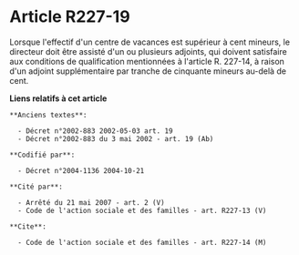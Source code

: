 # Article R227-19

Lorsque l'effectif d'un centre de vacances est supérieur à cent mineurs, le directeur doit être assisté d'un ou plusieurs
adjoints, qui doivent satisfaire aux conditions de qualification mentionnées à l'article R. 227-14, à raison d'un adjoint
supplémentaire par tranche de cinquante mineurs au-delà de cent.

**Liens relatifs à cet article**

	**Anciens textes**:

	  - Décret n°2002-883 2002-05-03 art. 19
	  - Décret n°2002-883 du 3 mai 2002 - art. 19 (Ab)

	**Codifié par**:

	  - Décret n°2004-1136 2004-10-21

	**Cité par**:

	  - Arrêté du 21 mai 2007 - art. 2 (V)
	  - Code de l'action sociale et des familles - art. R227-13 (V)

	**Cite**:

	  - Code de l'action sociale et des familles - art. R227-14 (M)
